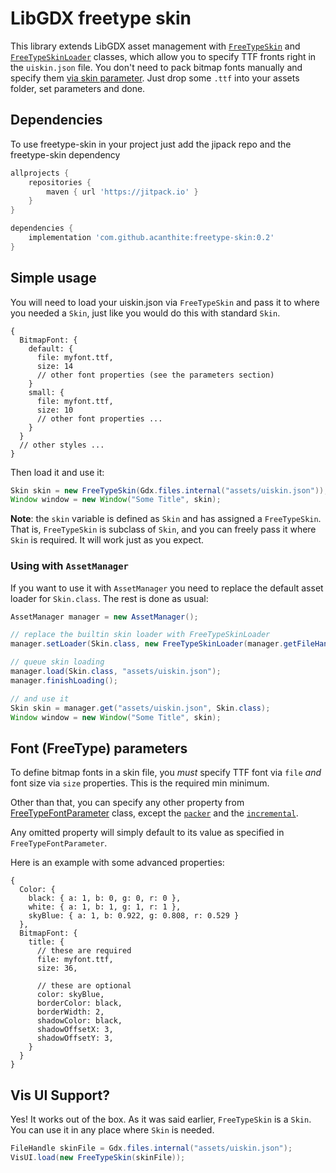 # LibGDX freetype skin

This library extends LibGDX asset management with [`FreeTypeSkin`](src/main/java/com/github/acanthite/gdx/graphics/g2d/FreeTypeSkin.java) and [`FreeTypeSkinLoader`](src/main/java/com/github/acanthite/gdx/graphics/g2d/FreeTypeSkinLoader.java) classes, which allow you to specify TTF fronts right in the `uiskin.json` file. You don't need to pack bitmap fonts manually and specify them [via skin parameter](https://stackoverflow.com/a/39174630/13202054).
Just drop some `.ttf` into your assets folder, set parameters and done.

## Dependencies
To use freetype-skin in your project just add the jipack repo and the freetype-skin dependency
```groovy
allprojects {
    repositories {
        maven { url 'https://jitpack.io' }
    }
}

dependencies {
    implementation 'com.github.acanthite:freetype-skin:0.2'
}
```

## Simple usage
You will need to load your uiskin.json via `FreeTypeSkin` and pass it to where you needed a `Skin`, just like you would do this with standard `Skin`. 

```libgdxjson
{
  BitmapFont: {
    default: {
      file: myfont.ttf,
      size: 14
      // other font properties (see the parameters section)
    }
    small: {
      file: myfont.ttf,
      size: 10
      // other font properties ...
    }
  }
  // other styles ...
}
```
Then load it and use it:
```java
Skin skin = new FreeTypeSkin(Gdx.files.internal("assets/uiskin.json"));
Window window = new Window("Some Title", skin);
```


**Note**: the `skin` variable is defined as `Skin` and has assigned a `FreeTypeSkin`. That is, `FreeTypeSkin` is subclass of `Skin`, and you can freely pass it where `Skin` is required. It will work just as you expect.

### Using with `AssetManager`
If you want to use it with `AssetManager` you need to replace the default asset loader for `Skin.class`. The rest is done as usual:
```java
AssetManager manager = new AssetManager();

// replace the builtin skin loader with FreeTypeSkinLoader
manager.setLoader(Skin.class, new FreeTypeSkinLoader(manager.getFileHandleResolver()));

// queue skin loading
manager.load(Skin.class, "assets/uiskin.json");
manager.finishLoading();

// and use it
Skin skin = manager.get("assets/uiskin.json", Skin.class);
Window window = new Window("Some Title", skin);
```
## Font (FreeType) parameters

To define bitmap fonts in a skin file, you _must_ specify TTF font via `file` _and_ font size via `size` properties. This is the required min minimum.

Other than that, you can specify any other property from [FreeTypeFontParameter](https://github.com/libgdx/libgdx/blob/48877d97317ca8063b9bf4479d3c253db417677a/extensions/gdx-freetype/src/com/badlogic/gdx/graphics/g2d/freetype/FreeTypeFontGenerator.java#L740) class, except the [`packer`](https://github.com/libgdx/libgdx/blob/48877d97317ca8063b9bf4479d3c253db417677a/extensions/gdx-freetype/src/com/badlogic/gdx/graphics/g2d/freetype/FreeTypeFontGenerator.java#L778) and the [`incremental`](https://github.com/libgdx/libgdx/blob/48877d97317ca8063b9bf4479d3c253db417677a/extensions/gdx-freetype/src/com/badlogic/gdx/graphics/g2d/freetype/FreeTypeFontGenerator.java#L792).

Any omitted property will simply default to its value as specified in `FreeTypeFontParameter`.

Here is an example with some advanced properties:
```libgdxjson
{
  Color: {
    black: { a: 1, b: 0, g: 0, r: 0 },
    white: { a: 1, b: 1, g: 1, r: 1 },
    skyBlue: { a: 1, b: 0.922, g: 0.808, r: 0.529 }
  }, 
  BitmapFont: {
    title: {
      // these are required
      file: myfont.ttf,
      size: 36,

      // these are optional
      color: skyBlue,
      borderColor: black,
      borderWidth: 2,
      shadowColor: black,
      shadowOffsetX: 3,
      shadowOffsetY: 3,
    }
  }
}
```

## Vis UI Support?
Yes! It works out of the box. As it was said earlier, `FreeTypeSkin` is a `Skin`. You can use it in any place where `Skin` is needed.
```java
FileHandle skinFile = Gdx.files.internal("assets/uiskin.json");
VisUI.load(new FreeTypeSkin(skinFile));
```
